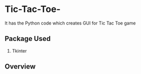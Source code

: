 # Tic-Tac-Toe-
It has the Python code which creates GUI for Tic Tac Toe game
## Package Used
1. Tkinter
## Overview
